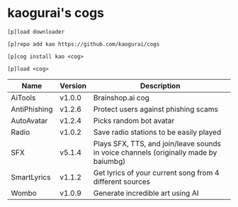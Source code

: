 # kaogurai's cogs

```
[p]load downloader

[p]repo add kao https://github.com/kaogurai/cogs

[p]cog install kao <cog>

[p]load <cog>
```

| Name | Version | Description |
|----------|--------|---------------------|
| AiTools  | v1.0.0 | Brainshop.ai cog |
| AntiPhishing  | v1.2.6 | Protect users against phishing scams |
| AutoAvatar | v1.2.4 | Picks random bot avatar |
| Radio | v1.0.2 | Save radio stations to be easily played |
| SFX | v5.1.4 | Plays SFX, TTS, and join/leave sounds in voice channels (originally made by baiumbg) |
| SmartLyrics | v1.1.2 | Get lyrics of your current song from 4 different sources |
| Wombo | v1.0.9 | Generate incredible art using AI |

